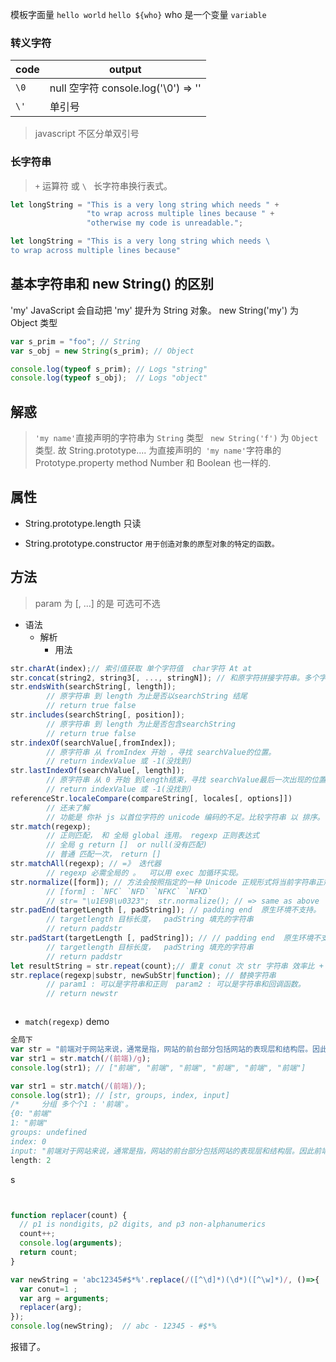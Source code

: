 模板字面量
`hello world` `hello ${who}` who 是一个变量 `variable`

### 转义字符
| code | output                              |
| ---- | ----------------------------------- |
| `\0` | null 空字符 console.log('\0') => '' |
| `\'` | 单引号                              |

> javascript 不区分单双引号

### 长字符串
> `+` 运算符 或  `\ ` 长字符串换行表式。

```javascript
let longString = "This is a very long string which needs " +
                 "to wrap across multiple lines because " +
                 "otherwise my code is unreadable.";

let longString = "This is a very long string which needs \
to wrap across multiple lines because"
```

## 基本字符串和 new String() 的区别
'my' JavaScript 会自动把 'my' 提升为 String 对象。
new String('my')  为 Object 类型
```javascript
var s_prim = "foo"; // String
var s_obj = new String(s_prim); // Object

console.log(typeof s_prim); // Logs "string"
console.log(typeof s_obj);  // Logs "object"
```
## 解惑
>` 'my name' `直接声明的字符串为 `String` 类型
>` new String('f')` 为 `Object` 类型. 
>故 String.prototype....   为直接声明的` 'my name'`字符串的 Prototype.property method 
>Number 和 Boolean 也一样的.
## 属性
- String.prototype.length    只读

   

- String.prototype.constructor
  `用于创造对象的原型对象的特定的函数。`

## 方法
> param 为 [, ...] 的是 可选可不选


- 语法
    - 解析
         - 用法

```javascript
str.charAt(index);// 索引值获取 单个字符值  char字符 At at
str.concat(string2, string3[, ..., stringN]); // 和原字符拼接字符串。多个字符串。
str.endsWith(searchString[, length]); 
		// 原字符串 到 length 为止是否以searchString 结尾
		// return true false 
str.includes(searchString[, position]);
		// 原字符串 到 length 为止是否包含searchString 
		// return true false
str.indexOf(searchValue[,fromIndex]);
		// 原字符串 从 fromIndex 开始 ，寻找 searchValue的位置。
		// return indexValue 或 -1(没找到)
str.lastIndexOf(searchValue[, length]);
		// 原字符串 从 0 开始 到length结束，寻找 searchValue最后一次出现的位置
		// return indexValue 或 -1(没找到)
referenceStr.localeCompare(compareString[, locales[, options]])
		// 还未了解
		// 功能是 你补 js 以首位字符的 unicode 编码的不足。比较字符串 以 排序。
str.match(regexp);
		// 正则匹配， 和 全局 global 连用。 regexp 正则表达式
		// 全局 g return []  or null(没有匹配)
		// 普通 匹配一次， return []
str.matchAll(regexp); // =》 迭代器
		// regexp 必需全局的 。  可以用 exec 加循环实现。
str.normalize([form]); // 方法会按照指定的一种 Unicode 正规形式将当前字符串正规化.
		// [form] : `NFC` `NFD` `NFKC` `NFKD`
		// str= "\u1E9B\u0323";  str.normalize(); // => same as above
str.padEnd(targetLength [, padString]); // padding end  原生环境不支持。
		// targetlength 目标长度，  padString 填充的字符串
		// return paddstr
str.padStart(targetLength [, padString]); // // padding end  原生环境不支持。重写方法在文档里面有
		// targetlength 目标长度，  padString 填充的字符串
		// return paddstr
let resultString = str.repeat(count);// 重复 conut 次 str 字符串 效率比 + 要好
str.replace(regexp|substr, newSubStr|function); // 替换字符串
		// param1 : 可以是字符串和正则  param2 : 可以是字符串和回调函数。 
		// return newstr
```

```javascript

```



- `match(regexp)` demo

```javascript
全局下
var str = "前端对于网站来说，通常是指，网站的前台部分包括网站的表现层和结构层。因此前端技术一般分为前端设计和前端开发，前端设计一般可以理解为网站的视觉设计，前端开发则是网站的前台代码实现，包括基本的HTML和CSS以及JavaScript/ajax，现在最新的高级版本HTML5、CSS3，以及SVG等。"
var str1 = str.match(/(前端)/g);
console.log(str1); // ["前端", "前端", "前端", "前端", "前端", "前端"]

var str1 = str.match(/(前端)/);
console.log(str1); // [str, groups, index, input] 
/*     分组 多个个1 : '前端'。
{0: "前端" 
1: "前端"
groups: undefined  
index: 0     
input: "前端对于网站来说，通常是指，网站的前台部分包括网站的表现层和结构层。因此前端技术一般分为前端设计和前端开发，前端设计一般可以理解为网站的视觉设计，前端开发则是网站的前台代码实现，包括基本的HTML和CSS以及JavaScript/ajax，现在最新的高级版本HTML5、CSS3，以及SVG等。"}*/
length: 2

```



s

```javascript


function replacer(count) {
  // p1 is nondigits, p2 digits, and p3 non-alphanumerics
  count++;
  console.log(arguments);
  return count;
}

var newString = 'abc12345#$*%'.replace(/([^\d]*)(\d*)([^\w]*)/, ()=>{
  var conut=1 ;
  var arg = arguments;
  replacer(arg);
});
console.log(newString);  // abc - 12345 - #$*%
```

报错了。



